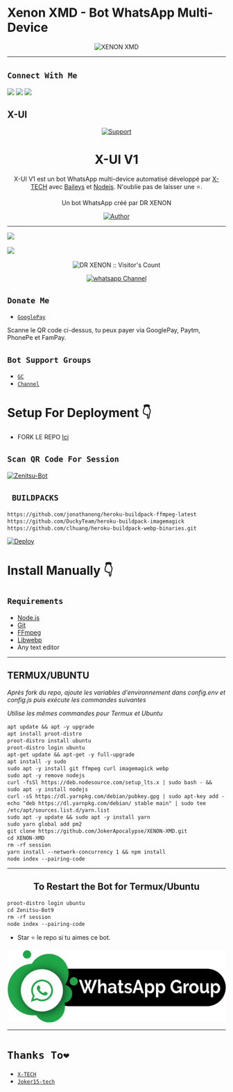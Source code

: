
# Xenon XMD - Bot WhatsApp Multi-Device

<p align="center">
  <img src="https://i.imgur.com/BdRa36C.jpeg" alt="XENON XMD" width="300" />
</p>

---

## ```Connect With Me```

<p align="center">

<a href="https://wa.me/2250500107362"><img src="https://img.shields.io/badge/Contact Deepak-25D366?style=for-the-badge&logo=whatsapp&logoColor=white" /></a>
<a href="https://www.whatsapp.com/channel/0029VadaaRZK5cDOTh6sMD41"><img src="https://img.shields.io/badge/Join Official GC-25D366?style=for-the-badge&logo=whatsapp&logoColor=white" /></a>
<a href="https://youtube.com/@X-TECH-CORP"><img src="https://img.shields.io/badge/Subscribe Deepak-ff0000?style=for-the-badge&logo=youtube&logoColor=ff000000" /></a>

</p>

## X-UI

<p align="center">
  <a href="https://github.com/X-TECH-CORP/X-UI-V1">
    <img alt=Support height="300" src="https://i.imgur.com/BdRa36C.jpeg"> 
  </a>
</p>

<h1 align="center">X-UI V1</h1>

<p align="center"> 
  X-UI V1 est un bot WhatsApp multi-device automatisé développé par <a href="https://youtube.com/@X-TECH-CORP" target="_blank">X-TECH</a> avec <a href="https://github.com/WhiskeySockets/Baileys" target="_blank">Baileys</a> et <a href="https://github.com/nodejs" target="_blank">Nodejs</a>. N'oublie pas de laisser une ⭐.
</p>

<p align="center">Un bot WhatsApp créé par DR XENON</p>

<p align="center">
  <a href="https://github.com/X-TECH-CORP"><img title="Author" src="https://img.shields.io/badge/X-TECH-UI-black?style=for-the-badge&logo=github"></a>
</p>

---

<p align="left">
  <a href="https://github.com/X-UI-V1/fork">
    <img src="https://img.shields.io/github/forks/X-TECH-CORP/X-UI-V1?label=Fork&style=social">
  </a>
</p>
<p align="left"> 
  <a href="https://github.com/X-UI-V1/stargazers">
    <img src="https://img.shields.io/github/stars/X-TECH-CORP/X-UI-V1?style=social">
  </a>
</p>

<p align="center"><img src="https://profile-counter.glitch.me/{X-TECH-CORP}/count.svg" alt="DR XENON :: Visitor's Count" /></p>

<p align="center">
  <a href="https://www.whatsapp.com/channel/0029VadaaRZK5cDOTh6sMD41" target="_blank">
    <img alt="whatsapp Channel" src="https://img.shields.io/badge/ Whatsapp Support Channel-25D366?style=for-the-badge&logo=whatsapp&logoColor=Blue" />
  </a>
</p>

## ```Donate Me```

- [`GooglePay`](https://i.imgur.com/BdRa36C.jpeg)

<p align="left">
  Scanne le QR code ci-dessus, tu peux payer via GooglePay, Paytm, PhonePe et FamPay.
</p>

## ```Bot Support Groups```

- [`GC`](https://www.whatsapp.com/channel/0029VadaaRZK5cDOTh6sMD41)
- [`Channel`](https://www.whatsapp.com/channel/0029VadaaRZK5cDOTh6sMD41)

# Setup For Deployment 👇

- FORK LE REPO [Ici](https://github.com/JokerApocalypse/X-UI-V1)

## `Scan QR Code For Session`
[![Zenitsu-Bot](https://repl.it/badge/github/quiec/whatsasena)](https://replit.com/@deepakbots/Zenitsu6paircode#main.sh)

## ` BUILDPACKS`

```
https://github.com/jonathanong/heroku-buildpack-ffmpeg-latest
https://github.com/DuckyTeam/heroku-buildpack-imagemagick
https://github.com/clhuang/heroku-buildpack-webp-binaries.git
```

[![Deploy](https://www.herokucdn.com/deploy/button.svg)](https://heroku.com/deploy?template=https://github.com/JokerApocalypse/XENON-XMD/)

# Install Manually 👇

## `Requirements`

* [Node.js](https://nodejs.org/en/)
* [Git](https://git-scm.com/downloads)
* [FFmpeg](https://github.com/BtbN/FFmpeg-Builds/releases)
* [Libwebp](https://developers.google.com/speed/webp/download)
* Any text editor

-------

## TERMUX/UBUNTU 
_Après fork du repo, ajoute les variables d'environnement dans config.env et config.js puis exécute les commandes suivantes_

*Utilise les mêmes commandes pour Termux et Ubuntu*
```
apt update && apt -y upgrade
apt install proot-distro
proot-distro install ubuntu
proot-distro login ubuntu
apt-get update && apt-get -y full-upgrade
apt install -y sudo
sudo apt -y install git ffmpeg curl imagemagick webp
sudo apt -y remove nodejs
curl -fsSl https://deb.nodesource.com/setup_lts.x | sudo bash - && sudo apt -y install nodejs
curl -sS https://dl.yarnpkg.com/debian/pubkey.gpg | sudo apt-key add - 
echo "deb https://dl.yarnpkg.com/debian/ stable main" | sudo tee /etc/apt/sources.list.d/yarn.list
sudo apt -y update && sudo apt -y install yarn
sudo yarn global add pm2
git clone https://github.com/JokerApocalypse/XENON-XMD.git
cd XENON-XMD
rm -rf session
yarn install --network-concurrency 1 && npm install
node index --pairing-code
```

---

<h2 align="center">To Restart the Bot for Termux/Ubuntu</h2>

```
proot-distro login ubuntu
cd Zenitsu-Bot9
rm -rf session
node index --pairing-code
```

- Star ⭐ le repo si tu aimes ce bot.

[![JOIN WHATSAPP CHANNEL](https://raw.githubusercontent.com/Neeraj-x0/Neeraj-x0/main/photos/suddidina-join-whatsapp.png)](https://www.whatsapp.com/channel/0029VadaaRZK5cDOTh6sMD41)

--------

# `Thanks To❤️`

- [`X-TECH`](https://github.com/X-TECH-CORP) 
- [`Joker15-tech`](https://github.com/Joker15-tech)
